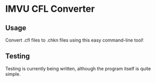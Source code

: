 # IMVU CFL Converter

## Usage

Convert .cfl files to .chkn files using this easy command-line tool!

## Testing

Testing is currently being written, although the program itself is quite simple.
